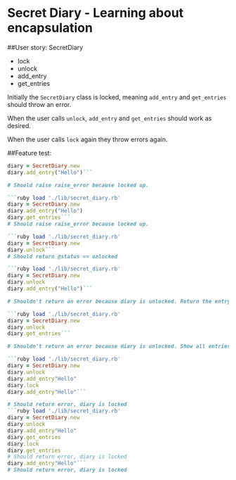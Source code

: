 Secret Diary - Learning about encapsulation
============================================


##User story:
SecretDiary
  - lock
  - unlock
  - add_entry
  - get_entries

Initially the `SecretDiary` class is locked, meaning `add_entry` and `get_entries` should throw an error.

When the user calls `unlock`, `add_entry` and `get_entries` should work as desired.

When the user calls `lock` again they throw errors again.

##Feature test:

```ruby load './lib/secret_diary.rb'
diary = SecretDiary.new
diary.add_entry("Hello")```

# Should raise raise_error because locked up.

```ruby load './lib/secret_diary.rb'
diary = SecretDiary.new
diary.add_entry("Hello")
diary.get_entries```
# Should raise raise_error because locked up.

```ruby load './lib/secret_diary.rb'
diary = SecretDiary.new
diary.unlock```
# Should return @status == unlocked

```ruby load './lib/secret_diary.rb'
diary = SecretDiary.new
diary.unlock
diary.add_entry("Hello")```

# Shouldn't return an error because diary is unlocked. Return the entry and add it to the diary.

```ruby load './lib/secret_diary.rb'
diary = SecretDiary.new
diary.unlock
diary.get_entries```

# Shouldn't return an error because diary is unlocked. Show all entries.

```ruby load './lib/secret_diary.rb'
diary = SecretDiary.new
diary.unlock
diary.add_entry"Hello"
diary.lock
diary.add_entry"Hello"```

# Should return error, diary is locked
```ruby load './lib/secret_diary.rb'
diary = SecretDiary.new
diary.unlock
diary.add_entry"Hello"
diary.get_entries
diary.lock
diary.get_entries
# Should return error, diary is locked
diary.add_entry"Hello"```
# Should return error, diary is locked
